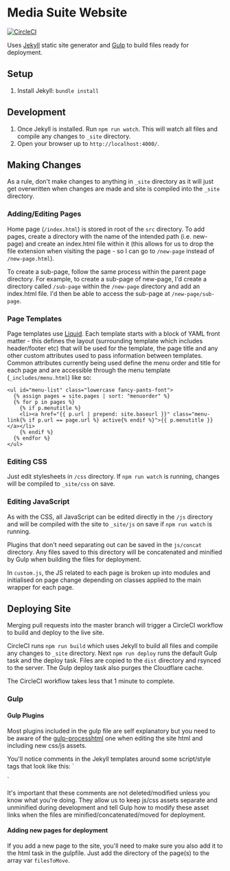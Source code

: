 # Media Suite Website

[![CircleCI](https://circleci.com/gh/mediasuitenz/mediasuite.co.nz/tree/master.svg?style=svg&circle-token=0aa6f0d0339d2e5dc42cfcfab1bbe239c1e48f7d)](https://circleci.com/gh/mediasuitenz/mediasuite.co.nz/tree/master)

Uses [Jekyll](https://jekyllrb.com/) static site generator and [Gulp](http://gulpjs.com/) to build files ready for deployment.

## Setup

1. Install Jekyll: `bundle install`

## Development

1. Once Jekyll is installed. Run `npm run watch`. This will watch all files and compile any changes to `_site` directory.
1. Open your browser up to `http://localhost:4000/`.

## Making Changes

As a rule, don't make changes to anything in `_site` directory as it will just get overwritten when changes are made and site is compiled into the `_site` directory.

### Adding/Editing Pages

Home page (`/index.html`) is stored in root of the `src` directory. To add pages, create a directory with the name of the intended path (i.e. new-page) and create an index.html file within it (this allows for us to drop the file extension when visiting the page - so I can go to `/new-page` instead of `/new-page.html`).

To create a sub-page, follow the same process within the parent page directory. For example, to create a sub-page of new-page, I'd create a directory called `/sub-page` within the `/new-page` directory and add an index.html file. I'd then be able to access the sub-page at `/new-page/sub-page`.

### Page Templates

Page templates use [Liquid](http://liquidmarkup.org/). Each template starts with a block of YAML front matter - this defines the layout (surrounding template which includes header/footer etc) that will be used for the template, the page title and any other custom attributes used to pass information between templates. Common attributes currently being used define the menu order and title for each page and are accessible through the menu template (`_includes/menu.html`) like so:
```
<ul id="menu-list" class="lowercase fancy-pants-font">
  {% assign pages = site.pages | sort: "menuorder" %}
  {% for p in pages %}
    {% if p.menutitle %}
    <li><a href="{{ p.url | prepend: site.baseurl }}" class="menu-link{% if p.url == page.url %} active{% endif %}">{{ p.menutitle }}</a></li>
    {% endif %}
  {% endfor %}
</ul>
```

### Editing CSS

Just edit stylesheets in `/css` directory. If `npm run watch` is running, changes will be compiled to `_site/css` on save.

### Editing JavaScript

As with the CSS, all JavaScript can be edited directly in the `/js` directory and will be compiled with the site to  `_site/js` on save if `npm run watch` is running.

Plugins that don't need separating out can be saved in the `js/concat` directory. Any files saved to this directory will be concatenated and minified by Gulp when building the files for deployment.

In `custom.js`, the JS related to each page is broken up into modules and initialised on page change depending on classes applied to the main wrapper for each page.

## Deploying Site

Merging pull requests into the master branch will trigger a CircleCI workflow to build and deploy to the live site.

CircleCI runs `npm run build` which uses Jekyll to build all files and compile any changes to `_site` directory. Next `npm run deploy` runs the default Gulp task and the deploy task. Files are copied to the `dist` directory and rsynced to the server. The Gulp deploy task also purges the Cloudflare cache.

The CircleCI workflow takes less that 1 minute to complete.

### Gulp

#### Gulp Plugins

Most plugins included in the gulp file are self explanatory but you need to be aware of the [gulp-processhtml](https://github.com/Wildhoney/gulp-processhtml) one when editing the site html and including new css/js assets.

You'll notice comments in the Jekyll templates around some script/style tags that look like this:
`<!-- build:remove -->
<link rel="stylesheet" href="{{ "/css/normalize.min.css" | prepend: site.baseurl }}">
<!-- /build -->`

It's important that these comments are not deleted/modified unless you know what you're doing. They allow us to keep js/css assets separate and unminified during development and tell Gulp how to modify these asset links when the files are minified/concatenated/moved for deployment.

#### Adding new pages for deployment

If you add a new page to the site, you'll need to make sure you also add it to the html task in the gulpfile. Just add the directory of the page(s) to the array var `filesToMove`.
